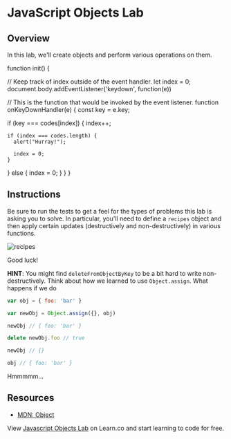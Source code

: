 # JavaScript Objects Lab

## Overview

In this lab, we'll create objects and perform various operations on them. 

function init() {
 
// Keep track of index outside of the event handler.
let index = 0;
document.body.addEventListener('keydown', function(e))

// This is the function that would be invoked by the event listener.
function onKeyDownHandler(e) {
  const key = e.key;
 
  if (key === codes[index]) {
    index++;
 
    if (index === codes.length) {
      alert("Hurray!");
 
      index = 0;
    }
  } else {
    index = 0;
  }
}
}

## Instructions

Be sure to run the tests to get a feel for the types of problems this lab is
asking you to solve. In particular, you'll need to define a `recipes` object and
then apply certain updates (destructively and non-destructively) in various
functions.

![recipes](http://i.giphy.com/l0HFjaGmrbHanFXNe.gif)

Good luck!

**HINT**: You might find `deleteFromObjectByKey` to be a bit hard to write non-destructively. Think about how we learned to use `Object.assign`. What happens if we do

``` javascript
var obj = { foo: 'bar' }

var newObj = Object.assign({}, obj)

newObj // { foo: 'bar' }

delete newObj.foo // true

newObj // {}

obj // { foo: 'bar' }
```

Hmmmmm...

## Resources

- [MDN: Object](https://developer.mozilla.org/en-US/docs/Web/JavaScript/Reference/Global_Objects/Object)

<p class='util--hide'>View <a href='https://learn.co/lessons/javascript-objects-lab'>Javascript Objects Lab</a> on Learn.co and start learning to code for free.</p>
